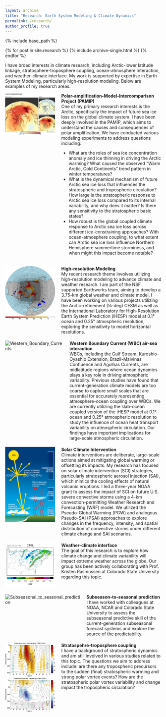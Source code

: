 ```yaml
---
layout: archive
title: "Research: Earth System Modeling & Climate Dynamics"
permalink: /research/
author_profile: true
---
```


{% include base_path %}


{% for post in site.research %}
  {% include archive-single.html %}
{% endfor %}

I have broad interests in climate research, including Arctic-lower latitude linkage, stratosphere-troposphere coupling, ocean-atmosphere interaction, and weather-climate interface. My work is supported by expertise in Earth System Modeling, particularly high-resolution modeling. Below are examples of my research areas.

<div style="display: flex; align-items: flex-start; margin-bottom: 20px;">
  <!-- Left: Figure -->
  <div style="flex: 1; padding-right: 20px;">
      <img src="01_PAMIP.jpg" alt="PAMIP" style="max-width: 100%; height: auto;">
  </div>
  <!-- Right: Text -->
  <div style="flex: 2;">
    <strong>Polar-amplification-Model-Intercomparison Project (PAMIP)</strong><br>
    One of my primary research interests is the Arctic, specifically the impact of future sea ice loss on the global climate system. I have been deeply involved in the PAMIP, which aims to understand the causes and consequences of polar amplification. We have conducted various modeling experiments to address questions including:
    <ul>
      <li>What are the roles of sea ice concentration anomaly and ice thinning in driving the Arctic warming? What caused the observed “Warm Arctic, Cold Continents” trend pattern in winter temperatures? </li>
      <li>What is the dynamical mechanism of future Arctic sea ice loss that influences the stratospheric and tropospheric circulation? How large is the stratospheric response to Arctic sea ice loss compared to its internal variability, and why does it matter? Is there any sensitivity to the stratospheric basic states?</li>
      <li>How robust is the global coupled climate response to Arctic sea ice loss across different ice-constraining approaches? With ocean-atmosphere coupling, to what extent can Arctic sea ice loss influence Northern Hemisphere summertime storminess, and when might this impact become notable?</li>
    </ul>
  </div>
</div>

<div style="display: flex; align-items: flex-start; margin-bottom: 20px;">
  <!-- Left: Figure -->
  <div style="flex: 1; padding-right: 20px;">
      <img src="02_ARCTICx8.jpg" alt="ARCTIC_refinement_CESM" style="max-width: 100%; height: auto;">
  </div>
  <!-- Right: Text -->
  <div style="flex: 2;">
    <strong>High-resolution Modeling</strong><br>
    My recent research theme involves utilizing high-resolution modeling to advance climate and weather research. I am part of the NSF supported Earthworks team, aiming to develop a 3.75-km global weather and climate model. I have been working on various projects utilizing the Arctic-refinement (⅛-deg) CESM as well as the International Laboratory for High-Resolution Earth System Prediction (iHESP) model at 0.1° ocean and 0.25° atmospheric resolution, exploring the sensitivity to model horizontal resolutions.
  </div>
</div>

<div style="margin-top: 20px;"></div>
<div style="margin-top: 20px;"></div>
<div style="margin-top: 20px;"></div>
<div style="margin-top: 20px;"></div>


<div style="display: flex; align-items: flex-start; margin-bottom: 20px;">
  <!-- Left: Figure -->
  <div style="flex: 1; padding-right: 20px;">
      <img src="03_WBC.png" alt="Western_Boundary_Currents" style="max-width: 100%; height: auto;">
  </div>
  <!-- Right: Text -->
  <div style="flex: 2;">
    <strong>Western Boundary Current (WBC) air-sea interaction</strong><br>
    WBCs, including the Gulf Stream, Kuroshio-Oyashio Extension, Brazil-Malvinas Confluence and Agulhas Currents, are midlatitude regions where ocean dynamics plays a key role in driving atmospheric variability. Previous studies have found that current-generation climate models are too coarse to capture small scales that are essential for accurately representing atmosphere-ocean coupling over WBCs. We are currently utilizing the slab-ocean coupled version of the iHESP model at 0.1° ocean and 0.25° atmospheric resolution to study the influence of ocean heat transport variability on atmospheric circulation. Our findings have important implications for large-scale atmospheric circulation. 
  </div>
</div>

<div style="margin-top: 20px;"></div>

<div style="display: flex; align-items: flex-start; margin-bottom: 20px;">
  <!-- Left: Figure -->
  <div style="flex: 1; padding-right: 20px;">
      <img src="04_SAI.jpg" alt="Stratospheric_Aerosol_Injection" style="max-width: 100%; height: auto;">
  </div>
  <!-- Right: Text -->
  <div style="flex: 2;">
    <strong>Solar Climate Intervention</strong><br>
    Climate interventions are deliberate, large-scale actions aimed at mitigating global warming or offsetting its impacts. My research has focused on solar climate intervention (SCI) strategies, particularly stratospheric aerosol injection (SAI), which mimics the cooling effects of natural volcanic eruptions. I led a three-year NOAA grant to assess the impact of SCI on future U.S. severe convective storms using a 4-km convection-permitting Weather Research and Forecasting (WRF) model. We utilized the Pseudo-Global Warming (PGW) and analogous Pseudo-SAI (PSAI) approaches to explore changes in the frequency, intensity, and spatial distribution of convective storms under different climate change and SAI scenarios.
  </div>
</div>

<div style="margin-top: 20px;"></div>

<div style="display: flex; align-items: flex-start; margin-bottom: 20px;">
  <!-- Left: Figure -->
  <div style="flex: 1; padding-right: 20px;">
      <img src="05_WRF.jpg" alt="2011_tornado_outbreak" style="max-width: 100%; height: auto;">
  </div>
  <!-- Right: Text -->
  <div style="flex: 2;">
    <strong>Weather-climate interface</strong><br>
    The goal of this research is to explore how climate change and climate variability will impact extreme weather across the globe. Our group has been actively collaborating with Prof. Kristen Rasmussen at Colorado State University regarding this topic. 
  </div>
</div>

<div style="margin-top: 20px;"></div>

<div style="display: flex; align-items: flex-start; margin-bottom: 20px;">
  <!-- Left: Figure -->
  <div style="flex: 1; padding-right: 20px;">
      <img src="06_S2S.gif" alt="Subseasonal_to_seasonal_prediction" style="max-width: 100%; height: auto;">
  </div>
  <!-- Right: Text -->
  <div style="flex: 2;">
    <strong>Subseason-to-seasonal prediction</strong><br>
    I have worked with colleagues at NOAA, NCAR and Colorado State University to assess the subseasonal predictive skill of the current-generation subseasonal forecast systems and explore the source of the predictability. 
  </div>
</div>

<div style="margin-top: 20px;"></div>

<div style="display: flex; align-items: flex-start; margin-bottom: 20px;">
  <!-- Left: Figure -->
  <div style="flex: 1; padding-right: 20px;">
      <img src="07_STC.jpg" alt="stratosphere_troposphere_coupling" style="max-width: 100%; height: auto;">
  </div>
  <!-- Right: Text -->
  <div style="flex: 2;">
    <strong>Stratospehre-troposphere coupling</strong><br>
    I have a background of stratospheric dynamics and  am still involved in various studies related to this topic. The questions we aim to address include: are there any tropospheric precursors to the sudden (final) stratospheric warming and strong polar vortex events? How are the stratospheric polar vortex variability and change impact the tropospheric circulation? 
  </div>
</div>
